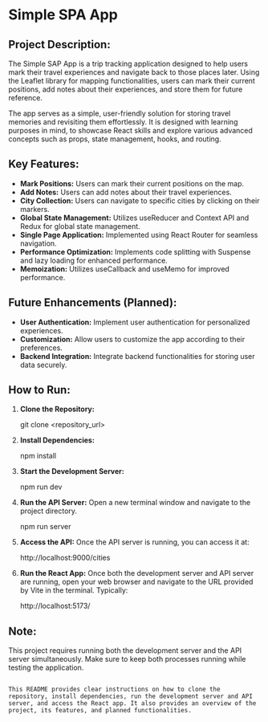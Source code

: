 # Simple SPA App

## Project Description:

The Simple SAP App is a trip tracking application designed to help users mark their travel experiences and navigate back to those places later. Using the Leaflet library for mapping functionalities, users can mark their current positions, add notes about their experiences, and store them for future reference.

The app serves as a simple, user-friendly solution for storing travel memories and revisiting them effortlessly. It is designed with learning purposes in mind, to showcase React skills and explore various advanced concepts such as props, state management, hooks, and routing.

## Key Features:

- **Mark Positions:** Users can mark their current positions on the map.
- **Add Notes:** Users can add notes about their travel experiences.
- **City Collection:** Users can navigate to specific cities by clicking on their markers.
- **Global State Management:** Utilizes useReducer and Context API and Redux for global state management.
- **Single Page Application:** Implemented using React Router for seamless navigation.
- **Performance Optimization:** Implements code splitting with Suspense and lazy loading for enhanced performance.
- **Memoization:** Utilizes useCallback and useMemo for improved performance.

## Future Enhancements (Planned):

- **User Authentication:** Implement user authentication for personalized experiences.
- **Customization:** Allow users to customize the app according to their preferences.
- **Backend Integration:** Integrate backend functionalities for storing user data securely.

## How to Run:

1. **Clone the Repository:**

   git clone <repository_url>

2. **Install Dependencies:**

   npm install

3. **Start the Development Server:**

   npm run dev

4. **Run the API Server:**
   Open a new terminal window and navigate to the project directory.

   npm run server

5. **Access the API:**
   Once the API server is running, you can access it at:

   http://localhost:9000/cities

6. **Run the React App:**
   Once both the development server and API server are running, open your web browser and navigate to the URL provided by Vite in the terminal. Typically:

   http://localhost:5173/

## Note:

This project requires running both the development server and the API server simultaneously. Make sure to keep both processes running while testing the application.

```

This README provides clear instructions on how to clone the repository, install dependencies, run the development server and API server, and access the React app. It also provides an overview of the project, its features, and planned functionalities.
```
